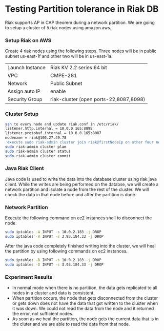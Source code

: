 # Testing Partition tolerance in Riak DB 
Riak supports AP in CAP theorem during a network partition. We are going to setup a cluster of 5 riak nodes using amazon aws. 

### Setup Riak on AWS
Create 4 riak nodes using the following steps. Three nodes will be in public subnet us-east-1f and other two will be in us-east-1a.

|                   |               |
| ----------------  | ------------- |
| Launch Instance   | Riak KV 2.2 series 64 bit  |
| VPC  | CMPE-281 |
|Network| Public Subnet|
|Assign auto IP | enable |
|Security Group |riak-cluster (open ports-22,8087,8098)|

### Cluster Setup
```sh
ssh to every node and update riak.conf in /etc/riak/
listener.http.internal = 10.0.0.165:8098
listener.protobuf.internal = 10.0.0.165:8087
nodename = riak@100.27.49.78
'execute sudo riak-admin cluster join riak@firstNodeIp on other four nodes'
sudo riak-admin cluster plan
sudo riak-admin cluster status
sudo riak-admin cluster commit
```
### Java Riak Client
Java code is used to write the data into the database cluster using riak java client. While the writes are being performed on the databse, we will create a network partition and isolate a node from the rest of the cluster. We will check the data in that node before and after the partition is done. 
### Network Partition
Execute the following command on ec2 instances shell to disconnect the node.

```sh
sudo iptables -A INPUT -s 10.0.2.183 -j DROP
sudo iptables -A INPUT -s 3.93.184.33 -j DROP
```

After the java code completely finished writing into the cluster, we will heal the partition by using following commands on ec2 instances.
```sh
sudo iptables -D INPUT -s 10.0.2.183 -j DROP
sudo iptables -D INPUT -s 3.93.184.33 -j DROP
```
### Experiment Results
- In normal mode when there is no partition, the data gets replicated to all nodes in a cluster and data is consistent.
- When partition occurs, the node that gets disconnected from the cluster or gets down does not have the data that got written to the cluster when it was down. We could not read the data from the node and it returned the error, not sufficient nodes. 
- As soon as we heal the partition, the node gets the current data that is in the cluter and we are able to read the data from that node.




